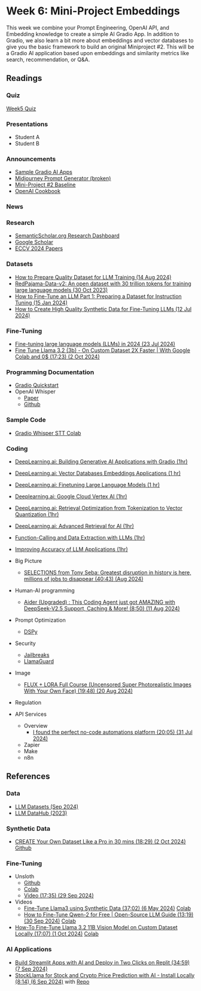 # Week 6: Mini-Project Embeddings

This week we combine your Prompt Engineering, OpenAI API, and Embedding knowledge to create a simple AI Gradio App. In addition to Gradio, we also learn a bit more about embeddings and vector databases to give you the basic framework to build an original Miniproject #2. This will be a Gradio AI application based upon embeddings and similarity metrics like search, recommendation, or Q&A.

## Readings

### Quiz

[Week5 Quiz]()

### Presentations

* Student A
* Student B

### Announcements

* [Sample Gradio AI Apps](https://github.com/mgultekin/Building-Generative-AI-Applications-with-Gradio)
* [Midjourney Prompt Generator (broken)](https://colab.research.google.com/github/AnthusAI/openai-midjourney-prompt-generator/blob/main/midjourney-prompt-generator.ipynb)
* [Mini-Project #2 Baseline](https://drive.google.com/file/d/1fAcGTwx40CCObbvUfkyxQUj8I58WgBdQ/view?usp=sharing)
* [OpenAI Cookbook](https://cookbook.openai.com/)

### News

### Research

* [SemanticScholar.org Research Dashboard](https://www.semanticscholar.org/me/research)
* [Google Scholar](https://scholar.google.com/citations?user=l-iUHQMAAAAJ&hl=en&oi=ao)
* [ECCV 2024 Papers](https://huggingface.co/spaces/ECCV/ECCV2024-papers)

### Datasets

* [How to Prepare Quality Dataset for LLM Training (14 Aug 2024)](https://raga.ai/blogs/llm-training-data-preparation)
* [RedPajama-Data-v2: An open dataset with 30 trillion tokens for training large language models (30 Oct 2023)](https://www.together.ai/blog/redpajama-data-v2)
* [How to Fine-Tune an LLM Part 1: Preparing a Dataset for Instruction Tuning (15 Jan 2024)](https://wandb.ai/capecape/alpaca_ft/reports/How-to-Fine-Tune-an-LLM-Part-1-Preparing-a-Dataset-for-Instruction-Tuning--Vmlldzo1NTcxNzE2)
* [How to Create High Quality Synthetic Data for Fine-Tuning LLMs (12 Jul 2024)](https://gretel.ai/blog/how-to-create-high-quality-synthetic-data-for-fine-tuning-llms)

### Fine-Tuning

* [Fine-tuning large language models (LLMs) in 2024 (23 Jul 2024)](https://www.superannotate.com/blog/llm-fine-tuning)
* [Fine Tune Llama 3.2 (3b) - On Custom Dataset 2X Faster | With Google Colab and 0$ (17:23) (2 Oct 2024)](https://www.youtube.com/watch?v=inT-m5Y9Pdo)

### Programming Documentation

* [Gradio Quickstart](https://www.gradio.app/guides/quickstart)
* OpenAI Whisper
  * [Paper](https://arxiv.org/abs/2212.04356)
  * [Github](https://github.com/openai/whisper)

### Sample Code

* [Gradio Whisper STT Colab](https://colab.research.google.com/github/petewarden/openai-whisper-webapp/blob/main/OpenAI_Whisper_ASR_Demo.ipynb#scrollTo=ZsJUxc0aRsAf)

### Coding

* [DeepLearning.ai: Building Generative AI Applications with Gradio (1hr)](https://www.deeplearning.ai/short-courses/building-generative-ai-applications-with-gradio/)
* [DeepLearning.ai: Vector Databases Embeddings Applications (1 hr)](https://www.deeplearning.ai/short-courses/vector-databases-embeddings-applications/)

* [DeepLearning.ai: Finetuning Large Language Models (1 hr)](https://learn.deeplearning.ai/courses/finetuning-large-language-models/lesson/1/introduction)



* [Deeplearning.ai: Google Cloud Vertex AI (1hr)](https://www.deeplearning.ai/short-courses/google-cloud-vertex-ai/)
* [DeepLearning.ai: Retrieval Optimization from Tokenization to Vector Quantization (1hr)](https://www.deeplearning.ai/short-courses/retrieval-optimization-from-tokenization-to-vector-quantization/)
* [DeepLearning.ai: Advanced Retrieval for AI (1hr)](https://www.deeplearning.ai/short-courses/advanced-retrieval-for-ai/)


* [Function-Calling and Data Extraction with LLMs (1hr)](https://www.deeplearning.ai/short-courses/function-calling-and-data-extraction-with-llms/)
* [Improving Accuracy of LLM Applications (1hr)](https://www.deeplearning.ai/short-courses/improving-accuracy-of-llm-applications/)

* Big Picture
  * [SELECTIONS from Tony Seba: Greatest disruption in history is here, millions of jobs to disappear (40:43) (Aug 2024)](https://www.youtube.com/watch?v=A_-_sjbJwqg)

* Human-AI programming

  * [Aider (Upgraded) : This Coding Agent just got AMAZING with DeepSeek-V2.5 Support, Caching & More! (8:50) (11 Aug 2024)](https://www.youtube.com/watch?v=s0nzjuJeibQ)

* Prompt Optimization
  * [DSPy](https://pyimagesearch.com/2024/09/09/llmops-with-dspy-build-rag-systems-using-declarative-programming/?ref=dailydev)

* Security
  * [Jailbreaks](https://jailbreaks.org/)
  * [LlamaGuard](../modules/oh_noes_404.md)

* Image
  * [FLUX + LORA Full Course (Uncensored Super Photorealistic Images With Your Own Face) (19:48) (20 Aug 2024)](https://www.youtube.com/watch?v=1m7ZVCy3728)

* Regulation

* API Services
  * Overview
    * [I found the perfect no-code automations platform (20:05) (31 Jul 2024)](https://www.youtube.com/watch?v=CexNGoRNvv4)
  * Zapier
  * Make
  * n8n

## References

### Data

* [LLM Datasets (Sep 2024)](https://github.com/mlabonne/llm-datasets)
* [LLM DataHub (2023)](https://github.com/Zjh-819/LLMDataHub)

### Synthetic Data

* [CREATE Your Own Dataset Like a Pro in 30 mins (18:29) (2 Oct 2024)](https://www.youtube.com/watch?v=MQis5kQ99mw) [Github](https://github.com/e-p-armstrong/augmentoolkit?tab=readme-ov-file#rptoolkit)

### Fine-Tuning

* Unsloth
  * [Github](https://github.com/unslothai/unsloth)
  * [Colab](https://colab.research.google.com/drive/1Ys44kVvmeZtnICzWz0xgpRnrIOjZAuxp?usp=sharing)
  * [Video (17:35) (29 Sep 2024)](https://www.youtube.com/watch?v=YZW3pkIR-YE)
* Videos
  * [Fine-Tune Llama3 using Synthetic Data (37:02) (6 May 2024)](https://www.youtube.com/watch?v=jAnVvLRPvJo&list=PLD7HrIBE_yqLv07dzDYmgmuRJRIdl0uQg&index=15) [Colab](https://colab.research.google.com/drive/1WzHVa1b6Zg862XloxY7KlvKb1gCBiMVT?usp=sharing)
  * [How to Fine-Tune Qwen-2 for Free | Open-Source LLM Guide (13:19) (30 Sep 2024)](https://www.youtube.com/watch?v=f9Fi9IKa-0M) [Colab](https://colab.research.google.com/drive/1evx24o1tN33HAb5eI-hFsQtez1VivdDo)
* [How-To Fine-Tune Llama 3.2 11B Vision Model on Custom Dataset Locally (17:07) (1 Oct 2024)](https://www.youtube.com/watch?v=zGqQGtmXFQ8) [Colab](https://colab.research.google.com/github/philschmid/deep-learning-pytorch-huggingface/blob/main/training/fine-tune-multimodal-llms-with-trl.ipynb)

### AI Applications
* [Build Streamlit Apps with AI and Deploy in Two Clicks on Replit (34:59) (7 Sep 2024)](https://www.youtube.com/watch?v=UFyXVC_nzZE)
* [StockLlama for Stock and Crypto Price Prediction with AI - Install Locally (8:14) (6 Sep 2024)](https://www.youtube.com/watch?v=zss8d793DDg) with [Repo](https://github.com/LegallyCoder/StockLlama)